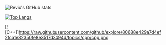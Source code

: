 
![Revix's GitHub stats](https://github-readme-stats.vercel.app/api?username=revix-0&show_icons=true&theme=chartreuse-dark)

[![Top Langs](https://github-readme-stats.vercel.app/api/top-langs/?username=revix-0&layout=compact&theme=chartreuse-dark)](https://github.com/anuraghazra/github-readme-stats)

[![C++]]https://raw.githubusercontent.com/github/explore/80688e429a7d4ef2fca1e82350fe8e3517d3494d/topics/cpp/cpp.png

